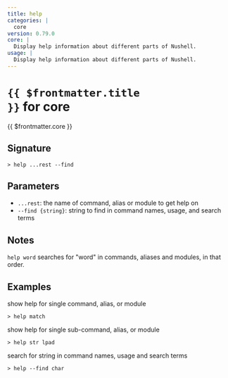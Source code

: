 ```yaml
---
title: help
categories: |
  core
version: 0.79.0
core: |
  Display help information about different parts of Nushell.
usage: |
  Display help information about different parts of Nushell.
---
```


# <code>{{ $frontmatter.title }}</code> for core

<div class='command-title'>{{ $frontmatter.core }}</div>

## Signature

```> help ...rest --find```

## Parameters

 -  `...rest`: the name of command, alias or module to get help on
 -  `--find {string}`: string to find in command names, usage, and search terms

## Notes
`help word` searches for "word" in commands, aliases and modules, in that order.
## Examples

show help for single command, alias, or module
```shell
> help match

```

show help for single sub-command, alias, or module
```shell
> help str lpad

```

search for string in command names, usage and search terms
```shell
> help --find char

```
